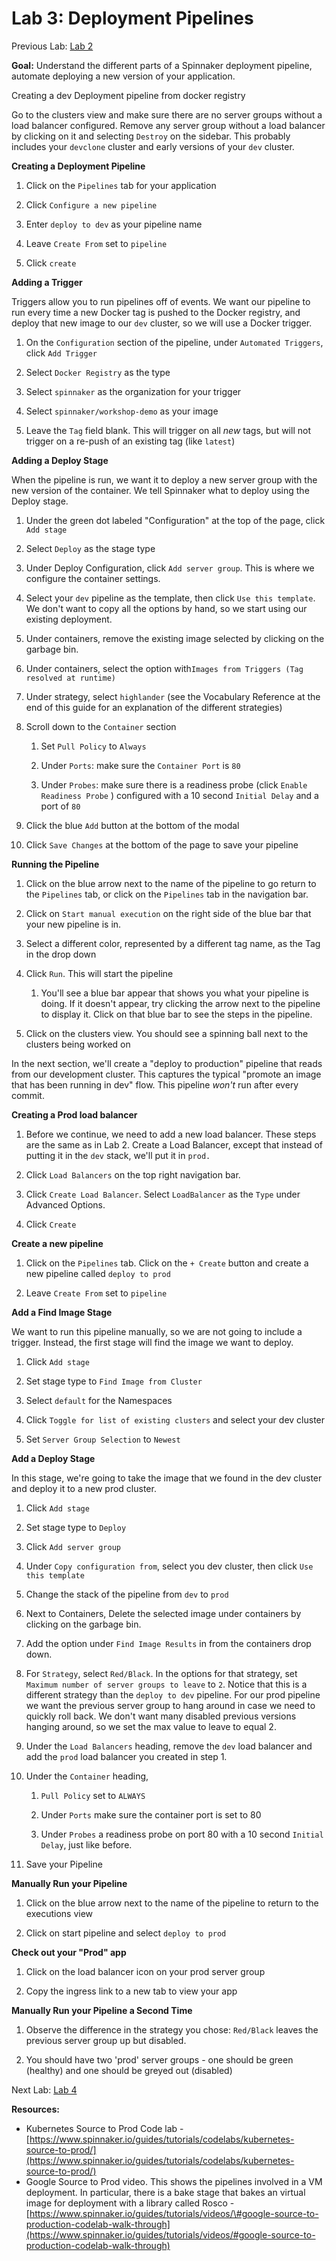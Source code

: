 # Lab 3: Deployment Pipelines

Previous Lab: [Lab 2](/lab-2.md)

**Goal:** Understand the different parts of a Spinnaker deployment pipeline, automate deploying a new version of your application.

Creating a dev Deployment pipeline from docker registry

Go to the clusters view and make sure there are no server groups without a load balancer configured. Remove any server group without a load balancer by clicking on it and selecting `Destroy` on the sidebar. This probably includes your `devclone` cluster and early versions of your `dev` cluster.

**Creating a Deployment Pipeline**

1. Click on the `Pipelines` tab for your application

1. Click `Configure a new pipeline`

1. Enter `deploy to dev` as your pipeline name

1. Leave `Create From` set to `pipeline`

1. Click `create`

**Adding a Trigger**

Triggers allow you to run pipelines off of events. We want our pipeline to run every time a new Docker tag is pushed to the Docker registry, and deploy that new image to our `dev` cluster, so we will use a Docker trigger.

1. On the `Configuration` section of the pipeline, under `Automated Triggers`, click `Add Trigger`

1. Select `Docker Registry` as the type

1. Select `spinnaker` as the organization for your trigger

1. Select `spinnaker/workshop-demo` as your image

1. Leave the `Tag` field blank. This will trigger on all _new_ tags, but will not trigger on a re-push of an existing tag \(like `latest`\)

**Adding a Deploy Stage**

When the pipeline is run, we want it to deploy a new server group with the new version of the container. We tell Spinnaker what to deploy using the Deploy stage.

1. Under the green dot labeled "Configuration" at the top of the page, click `Add stage`

1. Select `Deploy` as the stage type

1. Under Deploy Configuration, click `Add server group`. This is where we configure the container settings.

1. Select your `dev` pipeline as the template, then click `Use this template`. We don't want to copy all the options by hand, so we start using our existing deployment.

1. Under containers, remove the existing image selected by clicking on the garbage bin.

1. Under containers, select the option with`Images from Triggers (Tag resolved at runtime)`

1. Under strategy, select `highlander` \(see the Vocabulary Reference at the end of this guide for an explanation of the different strategies\)

1. Scroll down to the `Container` section

    1. Set `Pull Policy` to `Always`  

    1. Under `Ports`: make sure the `Container Port` is `80`

    1. Under `Probes`: make sure there is a readiness probe \(click `Enable Readiness Probe` \) configured with a 10 second `Initial Delay` and a port of `80`

1. Click the blue `Add` button at the bottom of the modal

1. Click `Save Changes` at the bottom of the page to save your pipeline

**Running the Pipeline**

1. Click on the blue arrow next to the name of the pipeline to go return to the `Pipelines` tab, or click on the `Pipelines` tab in the navigation bar.

1. Click on `Start manual execution` on the right side of the blue bar that your new pipeline is in.

1. Select a different color, represented by a different tag name, as the Tag in the drop down

1. Click `Run`. This will start the pipeline

    1. You'll see a blue bar appear that shows you what your pipeline is doing. If it doesn't appear, try clicking the arrow next to the pipeline to display it. Click on that blue bar to see the steps in the pipeline.

1. Click on the clusters view. You should see a spinning ball next to the clusters being worked on

In the next section, we'll create a "deploy to production" pipeline that reads from our development cluster. This captures the typical "promote an image that has been running in dev" flow. This pipeline _won't_ run after every commit.

**Creating a Prod load balancer**

1. Before we continue, we need to add a new load balancer. These steps are the same as in Lab 2. Create a Load Balancer, except that instead of putting it in the `dev` stack, we'll put it in `prod.`

1. Click `Load Balancers` on the top right navigation bar.

1. Click `Create Load Balancer`. Select `LoadBalancer` as the `Type` under Advanced Options.

1. Click `Create`

**Create a new pipeline**

1. Click on the `Pipelines` tab. Click on the `+ Create` button and create a new pipeline called `deploy to prod`

1. Leave `Create From` set to `pipeline`

**Add a Find Image Stage**

We want to run this pipeline manually, so we are not going to include a trigger. Instead, the first stage will find the image we want to deploy.

1. Click `Add stage`

1. Set stage type to `Find Image from Cluster`

1. Select `default` for the Namespaces

1. Click `Toggle for list of existing clusters` and select your dev cluster

1. Set `Server Group Selection` to `Newest`

**Add a Deploy Stage**

In this stage, we're going to take the image that we found in the dev cluster and deploy it to a new prod cluster.

1. Click `Add stage`

1. Set stage type to `Deploy`

1. Click `Add server group`

1. Under `Copy configuration from`, select you dev cluster, then click `Use this template`

1. Change the stack of the pipeline from `dev` to `prod`

1. Next to Containers, Delete the selected image under containers by clicking on the garbage bin.

1. Add the option under `Find Image Results` in from the containers drop down.

1. For `Strategy`, select `Red/Black`. In the options for that strategy, set `Maximum number of server groups to leave` to `2`.
Notice that this is a different strategy than the `deploy to dev` pipeline. For our prod pipeline we want the previous server group to hang around in case we need to quickly roll back. We don't want many disabled previous versions hanging around, so we set the max value to leave to equal 2.

1. Under the `Load Balancers` heading, remove the `dev` load balancer and add the `prod` load balancer you created in step 1.

1. Under the `Container` heading,

    1. `Pull Policy` set to `ALWAYS`

    1. Under `Ports` make sure the container port is set to 80

    1. Under `Probes` a readiness probe on port 80 with a 10 second `Initial Delay`, just like before.

1. Save your Pipeline

**Manually Run your Pipeline**

1. Click on the blue arrow next to the name of the pipeline to return to the executions view

1. Click on start pipeline and select `deploy to prod`

**Check out your "Prod" app**

1. Click on the load balancer icon on your prod server group

1. Copy the ingress link to a new tab to view your app

**Manually Run your Pipeline a Second Time**

1. Observe the difference in the strategy you chose: `Red/Black` leaves the previous server group up but disabled.

1. You should have two 'prod' server groups - one should be green \(healthy\) and one should be greyed out \(disabled\)

Next Lab: [Lab 4](/lab-4.md)

**Resources:**

* Kubernetes Source to Prod Code lab - [https://www.spinnaker.io/guides/tutorials/codelabs/kubernetes-source-to-prod/](https://www.spinnaker.io/guides/tutorials/codelabs/kubernetes-source-to-prod/)
* Google Source to Prod video. This shows the pipelines involved in a VM deployment. In particular, there is a bake stage that bakes an virtual image for deployment with a library called Rosco - [https://www.spinnaker.io/guides/tutorials/videos/\#google-source-to-production-codelab-walk-through](https://www.spinnaker.io/guides/tutorials/videos/#google-source-to-production-codelab-walk-through)



